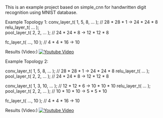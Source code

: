 This is an example project based on simple_cnn for handwritten digit recognition using MNIST database.

Example Topology 1:
conv_layer_t( 1, 5, 8, ... );			// 28 * 28 * 1 -> 24 * 24 * 8
relu_layer_t( ... );               
pool_layer_t( 2, 2, ... );				// 24 * 24 * 8 -> 12 * 12 * 8
  
fc_layer_t( ..., 10 );					// 4 * 4 * 16 -> 10

Results (Video:)
[![Youtube Video](https://img.youtube.com/vi/0nsxYBDTojs/0.jpg)](https://www.youtube.com/watch?v=0nsxYBDTojs)



Example Topology 2:

conv_layer_t( 1, 5, 8, ... );			// 28 * 28 * 1 -> 24 * 24 * 8
relu_layer_t( ... );               
pool_layer_t( 2, 2, ... );				// 24 * 24 * 8 -> 12 * 12 * 8

conv_layer_t( 1, 3, 10, ... );			// 12 * 12 * 6 -> 10 * 10 * 10
relu_layer_t( ... );               
pool_layer_t( 2, 2, ... );				// 10 * 10 * 10 -> 5 * 5 * 10
  
fc_layer_t( ..., 10 );					// 4 * 4 * 16 -> 10

Results (Video:)
[![Youtube Video](https://img.youtube.com/vi/afLUb6lFTCk/0.jpg)](https://www.youtube.com/watch?v=afLUb6lFTCk)


